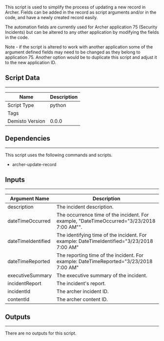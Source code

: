 This script is used to simplify the process of updating a new record in Archer. Fields can be added in the record as script arguments and/or in the code, and have a newly created record easily.

The automation fields are currently used for Archer application 75 (Security Incidents) but can be altered to any other application by modifying the fields in the code. 

Note - if the script is altered to work with another application some of the argument defined fields may need to be changed as they belong to application 75.
Another option would be to duplicate this script and adjust it to the new application ID.

## Script Data
---

| **Name** | **Description** |
| --- | --- |
| Script Type | python |
| Tags |  |
| Demisto Version | 0.0.0 |

## Dependencies
---
This script uses the following commands and scripts.
* archer-update-record

## Inputs
---

| **Argument Name** | **Description** |
| --- | --- |
| description | The incident description. |
| dateTimeOccurred | The occurrence time of the incident. For example, "DateTimeOccurred="3/23/2018 7:00 AM"". |
| dateTimeIdentified | The identifying time of the incident. For example: DateTimeIdentified="3/23/2018 7:00 AM" |
| dateTimeReported | The reporting time of the incident. For example: DateTimeReported="3/23/2018 7:00 AM" |
| executiveSummary | The executive summary of the incident. |
| incidentReport | The incident's report. |
| incidentId | The archer incident ID. |
| contentId | The archer content ID. |

## Outputs
---
There are no outputs for this script.
